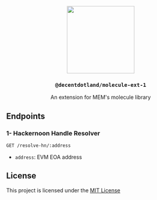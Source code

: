 <p align="center">
  <a href="https://molecule.sh">
    <img src="https://raw.githubusercontent.com/decentldotland/molecule/main/img/molecule.svg" height="180">
  </a>
  <h3 align="center"><code>@decentdotland/molecule-ext-1</code></h3>
  <p align="center">An extension for MEM's molecule library</p>
</p>

## Endpoints

### 1- Hackernoon Handle Resolver

```bash
GET /resolve-hn/:address
```

- `address`: EVM EOA address

## License
This project is licensed under the [MIT License](./LICENSE)